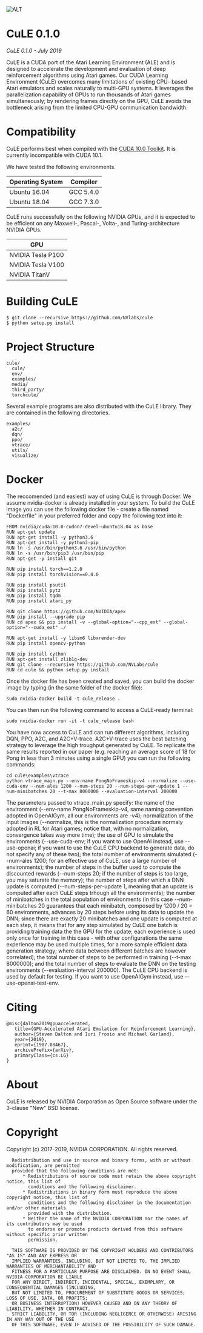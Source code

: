 ![ALT](/media/images/System.png "Deep RL System Overview")

# CuLE 0.1.0

_CuLE 0.1.0 - July 2019_

CuLE is a CUDA port of the Atari Learning Environment (ALE) and is
designed to accelerate the development and evaluation of deep
reinforcement algorithms using Atari games. Our CUDA Learning
Environment (CuLE) overcomes many limitations of existing CPU- based
Atari emulators and scales naturally to multi-GPU systems.  It leverages
the parallelization capability of GPUs to run thousands of Atari games
simultaneously; by rendering frames directly on the GPU, CuLE avoids the
bottleneck arising from the limited CPU-GPU communication bandwidth.

# Compatibility

CuLE performs best when compiled with the [CUDA 10.0 Toolkit](https://developer.nvidia.com/cuda-toolkit).
It is currently incompatible with CUDA 10.1.

We have tested the following environments.

|**Operating System** | **Compiler** |
|-----------------|----------|
| Ubuntu 16.04 | GCC 5.4.0 |
| Ubuntu 18.04 | GCC 7.3.0 |

CuLE runs successfully on the following NVIDIA GPUs, and it is expected to be efficient on
any Maxwell-, Pascal-, Volta-, and Turing-architecture NVIDIA GPUs.

|**GPU**|
|---|
|NVIDIA Tesla P100|
|NVIDIA Tesla V100|
|NVIDIA TitanV|

# Building CuLE

```
$ git clone --recursive https://github.com/NVlabs/cule
$ python setup.py install
```

# Project Structure

```
cule/
  cule/
  env/
  examples/
  media/
  third_party/
  torchcule/
```

Several example programs are also distributed with the CuLE library. They are
contained in the following directories.

```
examples/
  a2c/
  dqn/
  ppo/
  vtrace/
  utils/
  visualize/
```

# Docker 

The reccomended (and easiest) way of using CuLE is through Docker.
We assume nvidia-docker is already installed in your system.
To build the CuLE image you can use the following docker file - create a file named "Dockerfile" in your preferred folder and copy the following text into it:

```
FROM nvidia/cuda:10.0-cudnn7-devel-ubuntu18.04 as base
RUN apt-get update
RUN apt-get install -y python3.6
RUN apt-get install -y python3-pip
RUN ln -s /usr/bin/python3.6 /usr/bin/python
RUN ln -s /usr/bin/pip3 /usr/bin/pip
RUN apt-get -y install git

RUN pip install torch==1.2.0
RUN pip install torchvision==0.4.0

RUN pip install psutil
RUN pip install pytz
RUN pip install tqdm
RUN pip install atari_py

RUN git clone https://github.com/NVIDIA/apex
RUN pip install --upgrade pip
RUN cd apex && pip install -v --global-option="--cpp_ext" --global-option="--cuda_ext" ./

RUN apt-get install -y libsm6 libxrender-dev
RUN pip install opencv-python

RUN pip install cython
RUN apt-get install zlib1g-dev
RUN git clone --recursive https://github.com/NVLabs/cule
RUN cd cule && python setup.py install
```

Once the docker file has been created and saved, you can build the docker image by typing (in the same folder of the docker file):

```
sudo nvidia-docker build -t cule_release .
```

You can then run the following command to access a CuLE-ready terminal:

```
sudo nvidia-docker run -it -t cule_release bash
```

You have now access to CuLE and can run different algorithms, including DQN, PPO, A2C, and A2C+V-trace.
A2C+V-trace uses the best batching strategy to leverage the high troughput generated by CuLE.
To replicate the same results reported in our paper (e.g. reaching an average score of 18 for Pong in less than 3 minutes using a single GPU) you can run the following commands:

```
cd cule\examples\vtrace
python vtrace_main.py --env-name PongNoFrameskip-v4 --normalize --use-cuda-env --num-ales 1200 --num-steps 20 --num-steps-per-update 1 --num-minibatches 20 --t-max 8000000 --evaluation-interval 200000
```

The parameters passed to vtrace_main.py specify: the name of the environment (--env-name PongNoFrameskip-v4, same naming convention adopted in OpenAIGym, all our environments are -v4); normalization of the input images (--normalize, this is the normalization procedure normaly adopted in RL for Atari games; notice that, with no normalization, convergence takes way more time); the use of GPU to simulate the environments (--use-cuda-env; if you want to use OpenAI instead, use --use-openai; if you want to use the CuLE CPU backend to generate data, do not specify any of these two); the total number of environments simulated (--num-ales 1200; for an effective use of CuLE, use a large number of environments); the number of steps in the buffer used to compute the discounted rewards (--num-steps 20; if the number of steps is too large, you may saturate the memory); the number of steps after which a DNN update is computed (--num-steps-per-update 1, meaning that an update is computed after each CuLE steps trhough all the environments); the number of minibatches in the total population of environments (in this case --num-minibatches 20 guarantees that each minibatch, composed by 1200 / 20 = 60 environments, advances by 20 steps before using its data to update the DNN; since there are exactly 20 minibatches and one update is computed at each step, it means that for any step simulated by CuLE one batch is providing training data the the GPU for the update; each experience is used only once for training in this case - with other configurations the same experience may be used multiple times, for a more sample efficient data generation strategy; where data between different batches are however correlated); the total number of steps to be performed in training (--t-max 8000000); and the total number of steps to evaluate the DNN on the testing environments (--evaluation-interval 200000). 
The CuLE CPU backend is used by default for testing. If you want to use OpenAIGym instead, use --use-openai-test-env. 

# Citing

```
@misc{dalton2019gpuaccelerated,
   title={GPU-Accelerated Atari Emulation for Reinforcement Learning},
   author={Steven Dalton and Iuri Frosio and Michael Garland},
   year={2019},
   eprint={1907.08467},
   archivePrefix={arXiv},
   primaryClass={cs.LG}
}
```

# About

CuLE is released by NVIDIA Corporation as Open Source software under the
3-clause "New" BSD license.

# Copyright

Copyright (c) 2017-2019, NVIDIA CORPORATION.  All rights reserved.

```
  Redistribution and use in source and binary forms, with or without modification, are permitted
  provided that the following conditions are met:
      * Redistributions of source code must retain the above copyright notice, this list of
        conditions and the following disclaimer.
      * Redistributions in binary form must reproduce the above copyright notice, this list of
        conditions and the following disclaimer in the documentation and/or other materials
        provided with the distribution.
      * Neither the name of the NVIDIA CORPORATION nor the names of its contributors may be used
        to endorse or promote products derived from this software without specific prior written
        permission.

  THIS SOFTWARE IS PROVIDED BY THE COPYRIGHT HOLDERS AND CONTRIBUTORS "AS IS" AND ANY EXPRESS OR
  IMPLIED WARRANTIES, INCLUDING, BUT NOT LIMITED TO, THE IMPLIED WARRANTIES OF MERCHANTABILITY AND
  FITNESS FOR A PARTICULAR PURPOSE ARE DISCLAIMED. IN NO EVENT SHALL NVIDIA CORPORATION BE LIABLE
  FOR ANY DIRECT, INDIRECT, INCIDENTAL, SPECIAL, EXEMPLARY, OR CONSEQUENTIAL DAMAGES (INCLUDING,
  BUT NOT LIMITED TO, PROCUREMENT OF SUBSTITUTE GOODS OR SERVICES; LOSS OF USE, DATA, OR PROFITS;
  OR BUSINESS INTERRUPTION) HOWEVER CAUSED AND ON ANY THEORY OF LIABILITY, WHETHER IN CONTRACT,
  STRICT LIABILITY, OR TOR (INCLUDING NEGLIGENCE OR OTHERWISE) ARISING IN ANY WAY OUT OF THE USE
  OF THIS SOFTWARE, EVEN IF ADVISED OF THE POSSIBILITY OF SUCH DAMAGE.
```
